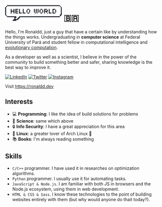 <!--# Hello World! :brazil:-->
<!--
<div align="center">
<a href="https://twitter.com/ronalddpinho" target="_blank">
  <img src="https://img.shields.io/badge/-@ronalddpinho-6A040F?style=flat-square&logo=Twitter&logoColor=white&" alt="Twitter Badge" />
</a>
<a href="https://www.linkedin.com/in/ronalddpinho/" target="_blank">
  <img src="https://img.shields.io/badge/-Ronaldd Pinho-6A040F?style=flat-square&logo=Linkedin&logoColor=white" alt="LinkedIn Badge" />
</a>
<a href="https://stackoverflow.com/users/11047429/ronaldd" target="_blank">
  <img src="https://img.shields.io/badge/-Stack%20Overflow-6A040F?style=flat-square&logo=StackOverflow&logoColor=white" alt="StackOverflow Badge" />
</a>
<a href="https://dev.to/ronalddpinho" target="_blank">
  <img src="https://img.shields.io/badge/-Dev.to-6A040F?style=flat-square&labelColor=6A040F&logo=Dev.to&logoColor=white" alt="Dev.to Badge">
</a>
</div>
-->

# ![Hello World](img/hello-world-bubble.png) :brazil:

Hello, I'm Ronaldd, just a guy that have a certain like by understanding how the things works.
Undergraduating in **computer science** at Federal University of Pará and student fellow in 
computational intelligence and
[evolutionary computation](https://www.sciencedirect.com/topics/computer-science/evolutionary-computation).

As a developer as well as a scientist, I believe in the power of the community to build
something better and safer, sharing knowledge is the best way to improve it.

[![LinkedIn](https://img.shields.io/badge/-Ronaldd%20Pinho-0A66C2?style=flat-square&logo=Linkedin&logoColor=white)](https://linkedin.com/in/ronalddpinho)
[![Twitter](https://img.shields.io/badge/-@ronalddpinho-1da1f2?style=flat-square&logo=Twitter&logoColor=white)](https://twitter.com/ronalddpinho)
[![Instagram](https://img.shields.io/badge/-@ronalddpinho-d02a78?style=flat-square&logo=Instagram&logoColor=white)](https://instagram.com/ronalddpinho)

Visit https://ronaldd.dev

## Interests

* :computer: **Programming**: I like the idea of build solutions for problems
* :dna: **Science**: same which above
* :lock: **Info Security**: I have a great appreciation for this area
* :penguin: **Linux**: a greater lover of Arch Linux :blue_heart:
* :books: **Books**: I'm always reading something

## Skills

* `C/C++` programmer. I have used it in researches on optimization algorithms.
* `Python` programmer. I usually use it for automating tasks.
* `JavaScript & Node.js`. I am familiar with both JS in browsers and the Node.js ecosystem, using them in web development.
* `HTML & CSS & Sass`. I know these technologies to the point of building websites entirely with them (but why would anyone do thait today?).
